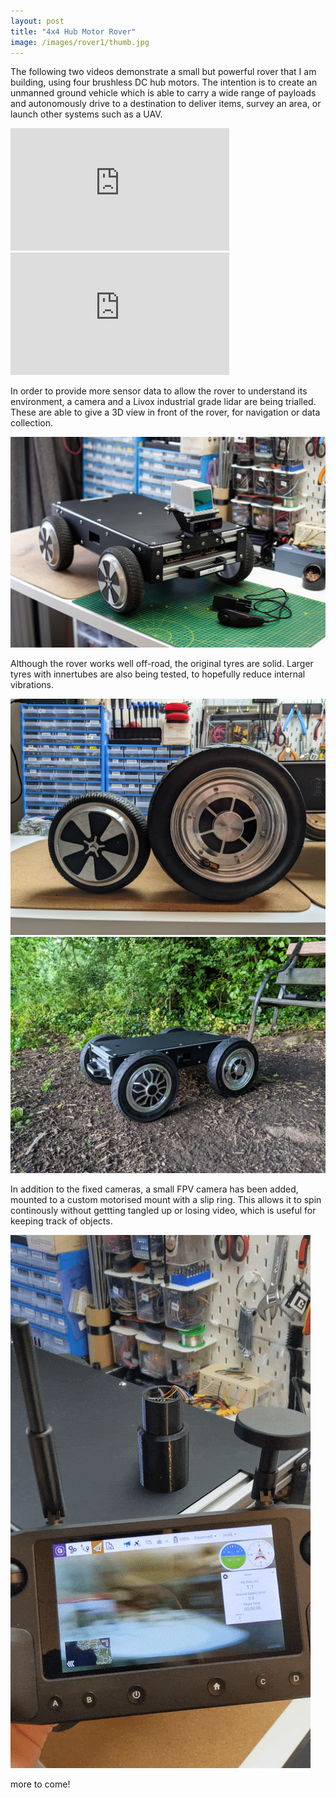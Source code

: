 ```yaml
---
layout: post
title: "4x4 Hub Motor Rover"
image: /images/rover1/thumb.jpg
---
```


The following two videos demonstrate a small but powerful rover that I am building, using four brushless DC hub motors. The intention is to create an unmanned ground vehicle which is able to carry a wide range of payloads and autonomously drive to a destination to deliver items, survey an area, or launch other systems such as a UAV.

<iframe width="350" height="196" src="https://www.youtube.com/embed/pg0ZOvEl2Q4" title="YouTube video player" frameborder="0" allow="accelerometer; autoplay; clipboard-write; encrypted-media; gyroscope; picture-in-picture" allowfullscreen></iframe>

<iframe width="350" height="196" src="https://www.youtube.com/embed/5OCF4ug2Um4" title="YouTube video player" frameborder="0" allow="accelerometer; autoplay; clipboard-write; encrypted-media; gyroscope; picture-in-picture" allowfullscreen></iframe>

In order to provide more sensor data to allow the rover to understand its environment, a camera and a Livox industrial grade lidar are being trialled. These are able to give a 3D view in front of the rover, for navigation or data collection.

<img src="/images/rover1/livox.jpg" alt="" class="inline">

Although the rover works well off-road, the original tyres are solid. Larger tyres with innertubes are also being tested, to hopefully reduce internal vibrations.

<img src="/images/rover1/wheels.jpg" alt="" class="inline">

<img src="/images/rover1/dirt.jpg" alt="" class="inline">

In addition to the fixed cameras, a small FPV camera has been added, mounted to a custom motorised mount with a slip ring. This allows it to spin continously without gettting tangled up or losing video, which is useful for keeping track of objects.

<img src="/images/rover1/cameraspin.gif" alt="" class="inline">

more to come!
